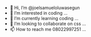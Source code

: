 - 👋 Hi, I’m @joelsamueloluwasegun
- 👀 I’m interested in coding ...
- 🌱 I’m currently learning coding ...
- 💞️ I’m looking to collaborate on css ...
- 📫 How to reach me 08022997251 ...

<!---
joelsamueloluwasegun/joelsamueloluwasegun is a ✨ special ✨ repository because its `README.md` (this file) appears on your GitHub profile.
You can click the Preview link to take a look at your changes.
--->
